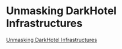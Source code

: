 # Unmasking DarkHotel Infrastructures

[Unmasking DarkHotel Infrastructures](https://drive.google.com/drive/folders/13yHX6XWmwtFxFnjh-w5qBUcaxzSrPWSQ?usp=drive_link)
